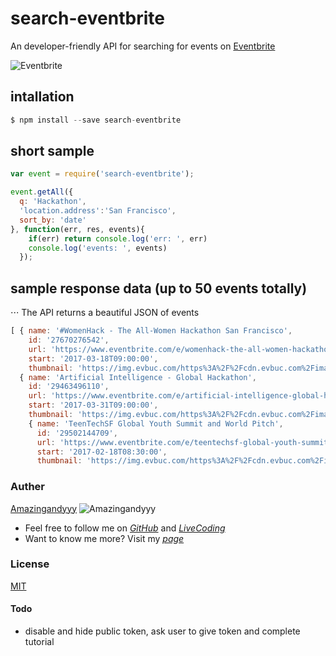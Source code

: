 # search-eventbrite

An developer-friendly API for searching for events on [Eventbrite](https://www.eventbrite.com/)

![Eventbrite](https://assets-cf.themuse.com/uploaded/companies/402/small_logo.png?v=848c27c7c48a96e3b25a23f23158b349c01869a57a4fa12cf78a5a36e368263f)

## intallation

```javascript
$ npm install --save search-eventbrite
```

## short sample

```javascript
var event = require('search-eventbrite');

event.getAll({
  q: 'Hackathon',
  'location.address':'San Francisco',
  sort_by: 'date'
}, function(err, res, events){
    if(err) return console.log('err: ', err)
    console.log('events: ', events)
  });
```

## sample response data (up to 50 events totally)

⋅⋅⋅ The API returns a beautiful JSON of events

```javascript
[ { name: '#WomenHack - The All-Women Hackathon San Francisco',
    id: '27670276542',
    url: 'https://www.eventbrite.com/e/womenhack-the-all-women-hackathon-san-francisco-tickets-27670276542?aff=ebapi',
    start: '2017-03-18T09:00:00',
    thumbnail: 'https://img.evbuc.com/https%3A%2F%2Fcdn.evbuc.com%2Fimages%2F24064540%2F9608873553%2F1%2Foriginal.jpg?h=200&w=450▭=0%2C40%2C2048%2C1024&s=c76201c80cfb9eb0468a9081508a1723' },
  { name: 'Artificial Intelligence - Global Hackathon',
    id: '29463496110',
    url: 'https://www.eventbrite.com/e/artificial-intelligence-global-hackathon-tickets-29463496110?aff=ebapi',
    start: '2017-03-31T09:00:00',
    thumbnail: 'https://img.evbuc.com/https%3A%2F%2Fcdn.evbuc.com%2Fimages%2F25986734%2F107812564861%2F1%2Foriginal.jpg?h=200&w=450▭=0%2C95%2C1000%2C500&s=a703b70e891d0db5abf30303d79eb320' },
    { name: 'TeenTechSF Global Youth Summit and World Pitch',
      id: '29502144709',
      url: 'https://www.eventbrite.com/e/teentechsf-global-youth-summit-and-world-pitch-tickets-29502144709?aff=ebapi',
      start: '2017-02-18T08:30:00',
      thumbnail: 'https://img.evbuc.com/https%3A%2F%2Fcdn.evbuc.com%2Fimages%2F26151074%2F57935709853%2F1%2Foriginal.jpg?h=200&w=450▭=150%2C306%2C754%2C377&s=365fee942e396a635373420bf2b4a09d' } ]
```

### Auther

[Amazingandyyy](amazingandyyy.github.io) ![Amazingandyyy](http://i.imgur.com/4oQCR2R.png)

- Feel free to follow me on _[GitHub](https://github.com/amazingandyyy)_ and _[LiveCoding](https://www.livecoding.tv/amazingandyyy/)_
- Want to know me more? Visit my _[page](http://amazingandyyy.github.io/)_

### License

[MIT](https://github.com/amazingandyyy/eventbrite-api/blob/master/LICENSE)

#### Todo
- disable and hide public token, ask user to give token and complete tutorial
